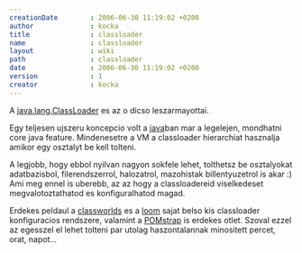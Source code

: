 ```yaml
---
creationDate        : 2006-06-30 11:19:02 +0200 
author              : kocka 
title               : classloader 
name                : classloader 
layout              : wiki 
path                : classloader 
date                : 2006-06-30 11:19:02 +0200 
version             : 1 
creator             : kocka 
---
```

A [java.lang.ClassLoader](http://docs.oracle.com/javase/7/docs/api/java/lang/ClassLoader.html) es az o dicso leszarmayottai.

Egy teljesen ujszeru koncepcio volt a [java](java.html)ban mar a legelejen, mondhatni core java feature. Mindenesetre a VM a classloader hierarchiat hasznalja amikor egy osztalyt be kell tolteni.

A legjobb, hogy ebbol nyilvan nagyon sokfele lehet, tolthetsz be osztalyokat adatbazisbol, filerendszerrol, halozatrol, mazohistak billentyuzetrol is akar :) Ami meg ennel is uberebb, az az hogy a classloadereid viselkedeset megvalotoztathatod es konfiguralhatod magad.

Erdekes peldaul a [classworlds](Missing.html) es a [loom](loom.html) sajat belso kis classloader konfiguracios rendszere, valamint a [POMstrap](POMstrap.html) is erdekes otlet. Szoval ezzel az egesszel el lehet tolteni par utolag haszontalannak minositett percet, orat, napot...
